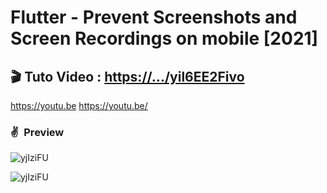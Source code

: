 # Flutter - Prevent Screenshots and Screen Recordings on mobile [2021]



## 🎬 Tuto Video :  [https://.../yil6EE2Fivo](yil6EE2Fivo)

https://youtu.be
https://youtu.be/

### ✌&ensp;Preview

![yjIziFU](https://i.imgur.com/XFTT6ba.gif)

![yjIziFU](https://i.imgur.com/qdDHNOs.jpg)
